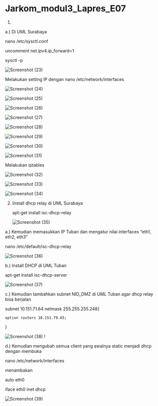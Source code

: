 # Jarkom_modul3_Lapres_E07



1. 
a.) Di UML Surabaya

nano /etc/sysctl.conf 

uncomment net.ipv4.ip_forward=1

sysctl -p

![Screenshot (23)](https://user-images.githubusercontent.com/58022238/100530185-49e53600-3221-11eb-82b6-de50f8ed356c.png)

Melakukan setting IP dengan nano /etc/network/interfaces 

![Screenshot (24)](https://user-images.githubusercontent.com/58022238/100530216-b52f0800-3221-11eb-9dab-c65873b9c96f.png)

![Screenshot (25)](https://user-images.githubusercontent.com/58022238/100530292-c7f60c80-3222-11eb-80f8-e1aabd01bdd8.png)

![Screenshot (26)](https://user-images.githubusercontent.com/58022238/100530294-cdebed80-3222-11eb-919c-983a2b729a9c.png)

![Screenshot (27)](https://user-images.githubusercontent.com/58022238/100530295-d2180b00-3222-11eb-999f-6d9b17b32712.png)

![Screenshot (28)](https://user-images.githubusercontent.com/58022238/100530297-d6dcbf00-3222-11eb-992b-8f9cd13b26bc.png)

![Screenshot (29)](https://user-images.githubusercontent.com/58022238/100530298-dd6b3680-3222-11eb-8014-93f2a7498a02.png)

![Screenshot (30)](https://user-images.githubusercontent.com/58022238/100530304-e4924480-3222-11eb-8f53-9d8cb3e32e97.png)

![Screenshot (31)](https://user-images.githubusercontent.com/58022238/100530309-eb20bc00-3222-11eb-8de4-806a86f64bc4.png)

Melakukan iptables

![Screenshot (32)](https://user-images.githubusercontent.com/58022238/100530311-efe57000-3222-11eb-89c1-458f2c25d849.png)

![Screenshot (33)](https://user-images.githubusercontent.com/58022238/100530312-f378f700-3222-11eb-9dd4-799d4360daa2.png)

![Screenshot (34)](https://user-images.githubusercontent.com/58022238/100530315-f7a51480-3222-11eb-9d51-8e54ce9bbb5f.png)

2. Install dhcp relay di UML Surabaya

   apt-get install isc-dhcp-relay
   
   ![Screenshot (35)](https://user-images.githubusercontent.com/58022238/100530530-cf6ae500-3225-11eb-92f1-4d2da1552156.png)

a.) Kemudian memasukkan IP Tuban dan mengatur nilai interfaces “eth1, eth2, eth3”

nano /etc/default/isc-dhcp-relay

![Screenshot (36)](https://user-images.githubusercontent.com/58022238/100530531-d265d580-3225-11eb-80f3-af73e210dec8.png)

b.) Install DHCP di UML Tuban

apt-get install isc-dhcp-server

![Screenshot (37)](https://user-images.githubusercontent.com/58022238/100530534-d560c600-3225-11eb-876d-7ee5b22c6152.png)


c.) Kemudian tambahkan subnet NID_DMZ di UML Tuban agar dhcp relay bisa berjalan

subnet 10.151.71.64 netmask 255.255.255.248{

	option routers 10.151.79.65;
}

![Screenshot (38)](https://user-images.githubusercontent.com/58022238/100530535-d85bb680-3225-11eb-826f-bc7bf20e59c4.png)
!

d.) Kemudian mengubah semua client yang awalnya static menjadi dhcp dengan membuka

nano /etc/network/interfaces

menambakan

auto eth0

iface eth0 inet dhcp

![Screenshot (39)](https://user-images.githubusercontent.com/58022238/100530538-dc87d400-3225-11eb-9c3f-aec430cd9b38.png)





